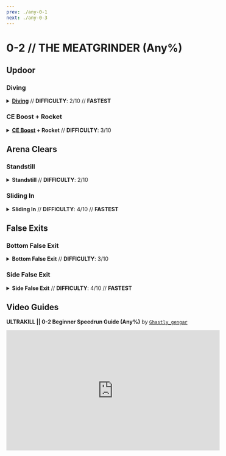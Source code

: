 ```yaml
---
prev: ./any-0-1
next: ./any-0-3
---
```


# 0-2 // THE MEATGRINDER (Any%)

## Updoor

<div class="hidden-header">

### Diving

</div>

<details class="easy">
    <summary>
        <a href="/speedrun-tech#dives"><b>Diving</b></a> // <b>DIFFICULTY</b>: 2/10 // <b>FASTEST</b>
    </summary>
    <p>
        Choose to either <a href="/speedrun-tech#slam-store">Slam Store</a> on either the <b>left or right side</b> of the wall, then place oil down with the Firestarter Rocket Launcher on the opposite side you chose.
    </p>
    <div class="tips">
        <div class="tips-header">
            <i class="fa-solid fa-circle-exclamation"></i>
            Note
        </div>
        The left side is <b>more optimal</b>, however use whatever you feel is more comfortable, as unless you're attempting to go as fast as possible, it shouldn't matter all that much.
    </div>
    <p>
        Do a slam store on the side you chose, then slide <b>directionally</b> out of the entrance (<i>so you get around the cerb statue</i>). Once in contact with the floor, slide into the arena then go straight towards the glass on the right side,  align yourself with the following spots below, then do a <a href="/speedrun-tech#dives">Dive</a>.
    </p>
    <img
        class="image"
        src="https://i.imgur.com/zJo15ri.png"
        width="350"
    ></img>
    <img
        class="image"
        src="https://i.imgur.com/4vB4DLx.png"
        width="350"
        style="float:right"
    ></img>
    <br />
    <br />
    <video width="735" height="auto" loop controls muted>
        <source src="https://i.imgur.com/MANUcXe.mp4" type="video/mp4">
    </video>
</details>

<div class="hidden-header">

### CE Boost + Rocket

</div>

<details class="easy">
    <summary>
        <a href="/speedrun-tech#ce-boost-core-eject-boost"><b>CE Boost</b></a><b> + Rocket</b> // <b>DIFFICULTY</b>: 3/10
    </summary>
    <p>
        Choose to either <a href="/speedrun-tech#slam-store">Slam Store</a> on either the <b>left or right side</b> of the wall, then place oil down with the Firestarter Rocket Launcher on the opposite side you chose.
    </p>
    <p>
        Do a slam store on the side you chose, then slide <b>directionally</b> out of the entrance (<i>so you get around the cerb statue</i>). Once in contact with the floor, slide into the arena till you're at the second door, then do a <a href="/speedrun-tech#ce-boost-core-eject-boost">CE Boost</a> (<i>ideally backwards</i>) and rocket up once you've reached the top of the first door.
    </p>
    <video width="735" height="auto" loop controls muted>
        <source src="https://i.imgur.com/9BbvidI.mp4" type="video/mp4">
    </video>
</details>

## Arena Clears

<div class="hidden-header">

### Standstill

</div>

<details class="easy">
    <summary>
        <b>Standstill</b> // <b>DIFFICULTY</b>: 2/10
    </summary>
    <p>
        Once you're out-of-bound, do an <a href="/speedrun-tech#ub-ultraboost">UB (Ultraboost)</a> towards the arena. While you're flying over, switch to your Overheat Sawblade and start shooting the primary fire to charge up the alternate fire.
    </p>
    <p>
        After you've made it to the arena, slam down and open the arena door. Enter in, then look to the left or right side and place your overheat in either of the following spots below.
    </p>
    <img
        class="image"
        src="https://i.imgur.com/mTcJCnp.png"
        width="350"
    ></img>
    <img
        class="image"
        src="https://i.imgur.com/xqTAXb0.png"
        width="350"
        style="float:right"
    ></img>
    <p>
        Once your overheat is placed, do a <a href="/speedrun-tech#de-dash-extension">Dash Extension</a> to get to the end of the arena, then start spamming Attractor Sawblades with its primary fire until you kill the 2 Strays that spawn at the end of the arena.
    </p>
    <video width="735" height="auto" loop controls muted>
        <source src="https://i.imgur.com/LdVoi9a.mp4" type="video/mp4">
    </video>
</details>

<div class="hidden-header">

### Sliding In

</div>

<details class="medium">
    <summary>
        <b>Sliding In</b> // <b>DIFFICULTY</b>: 4/10 // <b>FASTEST</b>
    </summary>
    <p>
        Once you're out-of-bound, do an <a href="/speedrun-tech#ub-ultraboost">UB (Ultraboost)</a> towards the arena. While you're flying over, switch to your Overheat Sawblade and start shooting the primary fire to charge up the alternate fire.
    </p>
    <p>
        After you've made it near the arena spot, slam down near the arena door, then slide <b>DIRECTIONALLY</b> to one of the sides to avoid dying to one of the crushers in the middle of the room.
    </p>
    <img
        class="image"
        src="https://i.imgur.com/dlQ44lD.png"
        width="735"
    ></img>
    <p>
        Then, once you're at the end of the arena, throw an oversaw at one of the following spots below (<i>depending on which side you're facing</i>). Once thrown, start throwing Attractor Sawblades in front of you (<i>where the two Strays would spawn</i>), then stop once they've died.
    </p>
    <img
        class="image"
        src="https://i.imgur.com/vcGdj1q.png"
        width="350"
    ></img>
    <img
        class="image"
        src="https://i.imgur.com/vBD3Fld.png"
        width="350"
        style="float:right"
    ></img>
    <br />
    <br />
    <video width="735" height="auto" loop controls muted>
        <source src="https://i.imgur.com/tU3zTyX.mp4" type="video/mp4">
    </video>
</details>

## False Exits

<div class="hidden-header">

### Bottom False Exit

</div>

<details class="easy">
    <summary>
        <b>Bottom False Exit</b> // <b>DIFFICULTY</b>: 3/10
    </summary>
    <p>
        Start off by doing a <a href="/speedrun-tech#ub-ultraboost">UB (Ultraboost)</a> after clipping out updoor, making <b>sure</b> your direction is going near / towards the arena..
    </p>
    <p>
        Once you're <b>near</b> (too close and it loads in with you in it) the door, slam down into the tiny area shown below, as this is required to load the exit from out-of-bound.
    </p>
    <img
        class="image"
        src="https://i.imgur.com/fib3cZK.png"
        width="735"
    ></img>
    <p>
        Dash over <b>DIAGONALLY</b> to the corner then slam down. As you're falling, do a <a href="/speedrun-tech#rocket-ride">Rocket Ride</a> and then go towards the bottom of the exit in order to false exit.
    </p>
    <video width="735" height="auto" loop controls muted>
        <source src="https://i.imgur.com/qI08NQS.mp4" type="video/mp4">
    </video>
</details>

<div class="hidden-header">

### Side False Exit

</div>

<details class="medium">
    <summary>
        <b>Side False Exit</b> // <b>DIFFICULTY</b>: 4/10 // <b>FASTEST</b>
    </summary>
    <div class="warning">
        <div class="warning-header">
            <i class="fa-solid fa-circle-exclamation"></i>
            Note
        </div>
        Hitting the side of the false exit is, unfortunately, RNG-dependent. Do not expect to hit it consistently, however it does not play into the difficulty of this strat.
    </div>
    <p>
        Start off by doing a <a href="/speedrun-tech#ub-ultraboost">UB (Ultraboost)</a> after clipping out updoor, making <b>sure</b> your direction is going near / towards the arena..
    </p>
    <p>
        Once you're <b>near</b> (too close and it loads in with you in it) the door, slam down into the tiny area shown below, as this is required to load the exit from out-of-bound.
    </p>
    <img
        class="image"
        src="https://i.imgur.com/fib3cZK.png"
        width="735"
    ></img>
    <p>
        Dash over <b>DIAGONALLY</b> to the corner then slam down. As you're falling, do a <a href="/speedrun-tech#rocket-ride">Rocket Ride</a>, then go towards the corner of the exit and dash as soon as you're at it.
    </p>
    <video width="735" height="auto" loop controls muted>
        <source src="https://i.imgur.com/fN9XN6c.mp4" type="video/mp4">
    </video>
</details>

## Video Guides
<b>ULTRAKILL || 0-2 Beginner Speedrun Guide (Any%)</b> by <a href="https://www.youtube.com/@ghastly_gengar/videos"><code>Ghastly_gengar</code></a>
<iframe width="560" height="315" src="https://www.youtube.com/embed/6cRiQU91Wgc" frameborder="0" allow="accelerometer; autoplay; clipboard-write; encrypted-media; gyroscope; picture-in-picture" allowfullscreen></iframe>
